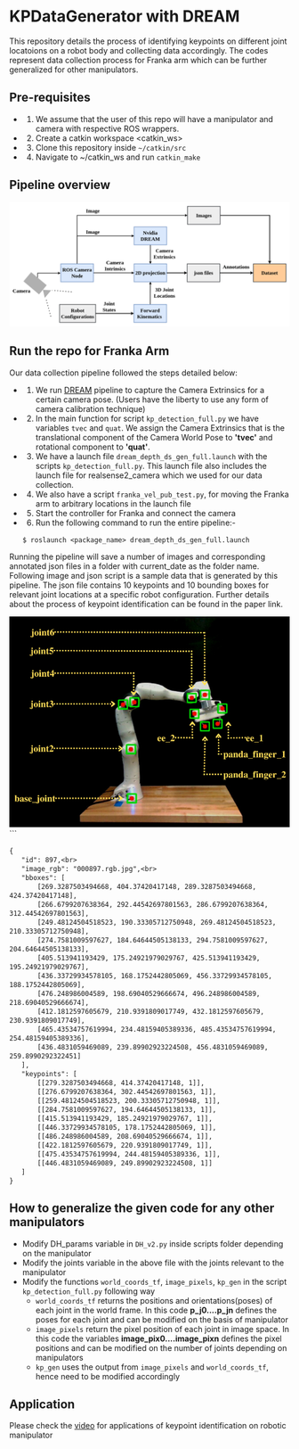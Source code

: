 # KPDataGenerator with DREAM
This repository details the process of identifying keypoints on different joint locatoions on a robot body and collecting data accordingly. The codes represent data collection process for Franka arm which can be further generalized for other manipulators.

## Pre-requisites 
- 1. We assume that the user of this repo will have a manipulator and camera with respective ROS wrappers. 
- 2. Create a catkin workspace <catkin_ws>
- 3. Clone this repository inside ```~/catkin/src```
- 4. Navigate to ~/catkin_ws and run ```catkin_make```

## Pipeline overview
<img src="https://github.com/JaniC-WPI/KPDataGenerator/blob/master/dream/data_collection_pipeline_block_diagram.png" alt="Alt text" title="Block Diagram">


## Run the repo for Franka Arm
Our data collection pipeline followed the steps detailed below:
- 1. We run [DREAM](https://github.com/NVlabs/DREAM) pipeline to capture the Camera Extrinsics for a certain camera pose. (Users have the liberty to use any form of camera calibration technique)
- 2. In the main function for script ```kp_detection_full.py``` we have variables `tvec` and `quat`. We assign the Camera Extrinsics that is the translational component of the Camera World Pose to **'tvec'** and rotational component to **'quat'**. 
- 3. We have a launch file ```dream_depth_ds_gen_full.launch``` with the scripts ```kp_detection_full.py```. This launch file also includes the launch file for realsense2_camera which we used for our data collection. 
- 4. We also have a script ```franka_vel_pub_test.py```, for moving the Franka arm to arbitrary locations in the launch file  
- 5. Start the controller for Franka and connect the camera
- 6. Run the following command to run the entire pipeline:-
    ```
    $ roslaunch <package_name> dream_depth_ds_gen_full.launch
    ```
 Running the pipeline will save a number of images and corresponding annotated json files in a folder with current_date as the folder name. Following image and json script is a sample data that is generated by this pipeline. The json file contains 10 keypoints and 10 bounding boxes for relevant joint locations at a specific robot configuration. Further details about the process of keypoint identification can be found in the paper link.
 
 <img src="https://github.com/JaniC-WPI/KPDataGenerator/blob/master/dream/sample_image.png" alt="Alt text" title="Sample Image">```
 ```
 {
    "id": 897,<br>
    "image_rgb": "000897.rgb.jpg",<br>
    "bboxes": [
        [269.3287503494668, 404.37420417148, 289.3287503494668, 424.37420417148],
        [266.6799207638364, 292.44542697801563, 286.6799207638364, 312.44542697801563],
        [249.48124504518523, 190.33305712750948, 269.48124504518523, 210.33305712750948],
        [274.7581009597627, 184.64644505138133, 294.7581009597627, 204.64644505138133],
        [405.513941193429, 175.24921979029767, 425.513941193429, 195.24921979029767],
        [436.33729934578105, 168.1752442805069, 456.33729934578105, 188.1752442805069],
        [476.248986004589, 198.69040529666674, 496.248986004589, 218.69040529666674],
        [412.1812597605679, 210.9391809017749, 432.1812597605679, 230.9391809017749],
        [465.43534757619994, 234.48159405389336, 485.43534757619994, 254.48159405389336],
        [436.4831059469089, 239.89902923224508, 456.4831059469089, 259.8990292322451]
    ],
    "keypoints": [
        [[279.3287503494668, 414.37420417148, 1]],
        [[276.6799207638364, 302.44542697801563, 1]],
        [[259.48124504518523, 200.33305712750948, 1]],
        [[284.7581009597627, 194.64644505138133, 1]],
        [[415.513941193429, 185.24921979029767, 1]],
        [[446.33729934578105, 178.1752442805069, 1]],
        [[486.248986004589, 208.69040529666674, 1]],
        [[422.1812597605679, 220.9391809017749, 1]],
        [[475.43534757619994, 244.48159405389336, 1]],
        [[446.4831059469089, 249.89902923224508, 1]]
    ]
}
```
## How to generalize the given code for any other manipulators
- Modify DH_params variable in ```DH_v2.py``` inside scripts folder depending on the manipulator
- Modify the joints variable in the above file with the joints relevant to the manipulator
- Modify the functions ```world_coords_tf```,  ```image_pixels```, ```kp_gen``` in the script ```kp_detection_full.py``` following way
    - ```world_coords_tf``` returns the positions and orientations(poses) of each joint in the world frame. In this code **p_j0....p_jn** defines the poses for each joint and can be modified on the basis of manipulator
    - ```image_pixels``` return the pixel position of each joint in image space. In this code the variables **image_pix0....image_pixn** defines the pixel positions and can be modified on the number of joints depending on manipulators
    - ```kp_gen``` uses the output from ```image_pixels``` and ```world_coords_tf```, hence need to be modified accordingly
   
 ## Application
 Please check the [video](https://youtu.be/dFXJKEph4dw) for applications of keypoint identification on robotic manipulator

